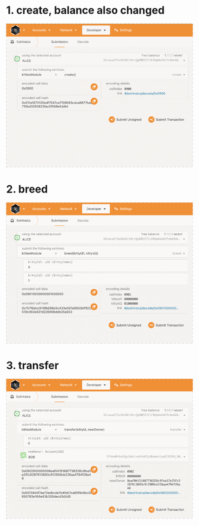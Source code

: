 # 1. create, balance also changed

![Image](./img/create.gif)

# 2. breed

![Image](./img/breed.gif)

# 3. transfer

![Image](./img/transfer.gif)
